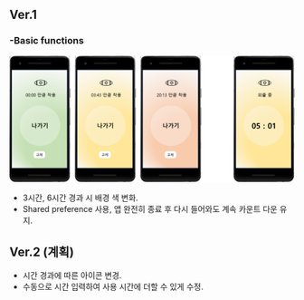 ## Ver.1
### -Basic functions
![화면 구성](images/app_design.png)
- 3시간, 6시간 경과 시 배경 색 변화.
- Shared preference 사용, 앱 완전히 종료 후 다시 들어와도 계속 카운트 다운 유지.

## Ver.2 (계획)
- 시간 경과에 따른 아이콘 변경.
- 수동으로 시간 입력하여 사용 시간에 더할 수 있게 수정.

